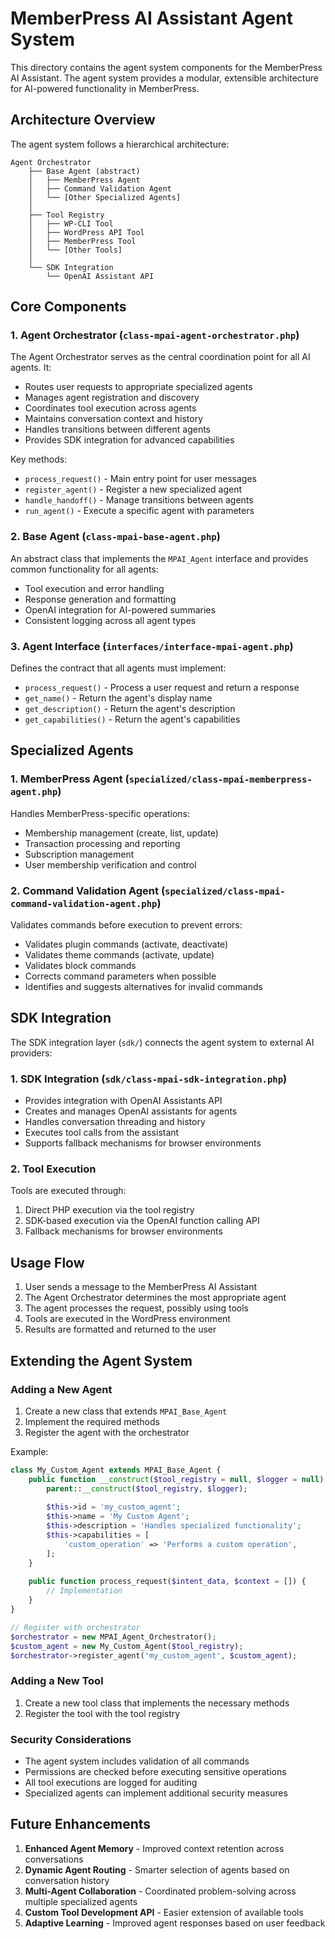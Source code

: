 # MemberPress AI Assistant Agent System

This directory contains the agent system components for the MemberPress AI Assistant. The agent system provides a modular, extensible architecture for AI-powered functionality in MemberPress.

## Architecture Overview

The agent system follows a hierarchical architecture:

```
Agent Orchestrator
    ├── Base Agent (abstract)
    │   ├── MemberPress Agent
    │   ├── Command Validation Agent
    │   └── [Other Specialized Agents]
    │
    ├── Tool Registry
    │   ├── WP-CLI Tool
    │   ├── WordPress API Tool
    │   ├── MemberPress Tool
    │   └── [Other Tools]
    │
    └── SDK Integration
        └── OpenAI Assistant API
```

## Core Components

### 1. Agent Orchestrator (`class-mpai-agent-orchestrator.php`)

The Agent Orchestrator serves as the central coordination point for all AI agents. It:

- Routes user requests to appropriate specialized agents
- Manages agent registration and discovery
- Coordinates tool execution across agents
- Maintains conversation context and history
- Handles transitions between different agents
- Provides SDK integration for advanced capabilities

Key methods:
- `process_request()` - Main entry point for user messages
- `register_agent()` - Register a new specialized agent
- `handle_handoff()` - Manage transitions between agents
- `run_agent()` - Execute a specific agent with parameters

### 2. Base Agent (`class-mpai-base-agent.php`) 

An abstract class that implements the `MPAI_Agent` interface and provides common functionality for all agents:

- Tool execution and error handling
- Response generation and formatting
- OpenAI integration for AI-powered summaries
- Consistent logging across all agent types

### 3. Agent Interface (`interfaces/interface-mpai-agent.php`)

Defines the contract that all agents must implement:

- `process_request()` - Process a user request and return a response
- `get_name()` - Return the agent's display name
- `get_description()` - Return the agent's description
- `get_capabilities()` - Return the agent's capabilities

## Specialized Agents

### 1. MemberPress Agent (`specialized/class-mpai-memberpress-agent.php`)

Handles MemberPress-specific operations:

- Membership management (create, list, update)
- Transaction processing and reporting
- Subscription management
- User membership verification and control

### 2. Command Validation Agent (`specialized/class-mpai-command-validation-agent.php`)

Validates commands before execution to prevent errors:

- Validates plugin commands (activate, deactivate)
- Validates theme commands (activate, update)
- Validates block commands
- Corrects command parameters when possible
- Identifies and suggests alternatives for invalid commands

## SDK Integration

The SDK integration layer (`sdk/`) connects the agent system to external AI providers:

### 1. SDK Integration (`sdk/class-mpai-sdk-integration.php`)

- Provides integration with OpenAI Assistants API
- Creates and manages OpenAI assistants for agents
- Handles conversation threading and history
- Executes tool calls from the assistant
- Supports fallback mechanisms for browser environments

### 2. Tool Execution

Tools are executed through:
1. Direct PHP execution via the tool registry
2. SDK-based execution via the OpenAI function calling API
3. Fallback mechanisms for browser environments

## Usage Flow

1. User sends a message to the MemberPress AI Assistant
2. The Agent Orchestrator determines the most appropriate agent
3. The agent processes the request, possibly using tools
4. Tools are executed in the WordPress environment
5. Results are formatted and returned to the user

## Extending the Agent System

### Adding a New Agent

1. Create a new class that extends `MPAI_Base_Agent`
2. Implement the required methods
3. Register the agent with the orchestrator

Example:
```php
class My_Custom_Agent extends MPAI_Base_Agent {
    public function __construct($tool_registry = null, $logger = null) {
        parent::__construct($tool_registry, $logger);
        
        $this->id = 'my_custom_agent';
        $this->name = 'My Custom Agent';
        $this->description = 'Handles specialized functionality';
        $this->capabilities = [
            'custom_operation' => 'Performs a custom operation',
        ];
    }
    
    public function process_request($intent_data, $context = []) {
        // Implementation
    }
}

// Register with orchestrator
$orchestrator = new MPAI_Agent_Orchestrator();
$custom_agent = new My_Custom_Agent($tool_registry);
$orchestrator->register_agent('my_custom_agent', $custom_agent);
```

### Adding a New Tool

1. Create a new tool class that implements the necessary methods
2. Register the tool with the tool registry

### Security Considerations

- The agent system includes validation of all commands
- Permissions are checked before executing sensitive operations
- All tool executions are logged for auditing
- Specialized agents can implement additional security measures

## Future Enhancements

1. **Enhanced Agent Memory** - Improved context retention across conversations
2. **Dynamic Agent Routing** - Smarter selection of agents based on conversation history
3. **Multi-Agent Collaboration** - Coordinated problem-solving across multiple specialized agents
4. **Custom Tool Development API** - Easier extension of available tools
5. **Adaptive Learning** - Improved agent responses based on user feedback